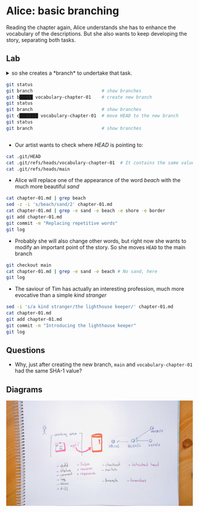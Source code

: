 # Alice: basic branching

Reading the chapter again, Alice understands she has to enhance the vocabulary of the descriptions. But she also wants to keep developing the story, separating both tasks.

## Lab

<details>
<summary>
so she creates a *branch* to undertake that task.

```bash
git status
git branch                          # show branches
git b█████ vocabulary-chapter-01    # create new branch
git status
git branch                          # show branches
git c███████ vocabulary-chapter-01  # move HEAD to the new branch
git status
git branch                          # show branches
```
</summary>

---
#### Solution

```bash
git status
git branch
git branch vocabulary-chapter-01
git status
git branch
git checkout vocabulary-chapter-01
git status
git branch
```
---

</details>

* Our artist wants to check where *HEAD* is pointing to:

```bash
cat .git/HEAD
cat .git/refs/heads/vocabulary-chapter-01  # It contains the same value than main!
cat .git/refs/heads/main
```

* Alice will replace one of the appearance of the word *beach* with the much more beautiful *sand*

```bash
cat chapter-01.md | grep beach
sed -z -i 's/beach/sand/2' chapter-01.md
cat chapter-01.md | grep -e sand -e beach -e shore -e border
git add chapter-01.md
git commit -m "Replacing repetitive words"
git log
```

* Probably she will also change other words, but right now she wants to modify an important point of the story. So she moves `HEAD` to the main branch

```bash
git checkout main
cat chapter-01.md | grep -e sand -e beach # No sand, here
git log
```

* The saviour of Tim has actually an interesting profession, much more evocative than a simple *kind stranger*

```bash
sed -i 's/a kind stranger/the lighthouse keeper/' chapter-01.md
cat chapter-01.md
git add chapter-01.md
git commit -m "Introducing the lighthouse keeper"
git log
```


## Questions

* Why, just after creating the new branch, `main` and `vocabulary-chapter-01` had the same SHA-1 value?

## Diagrams

![Diagram depicting the two branches](images/040-basic-branching.png)